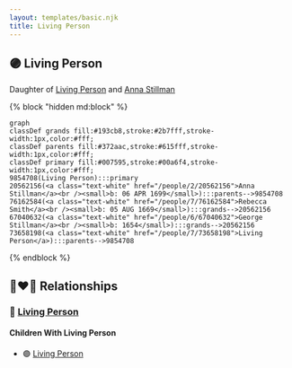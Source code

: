 ```yaml
---
layout: templates/basic.njk
title: Living Person
---
```

## 🟣 Living Person

Daughter of [Living Person](/people/7/73658198) and [Anna Stillman](/people/2/20562156)

{% block "hidden md:block" %}
```mermaid
graph
classDef grands fill:#193cb8,stroke:#2b7fff,stroke-width:1px,color:#fff;
classDef parents fill:#372aac,stroke:#615fff,stroke-width:1px,color:#fff;
classDef primary fill:#007595,stroke:#00a6f4,stroke-width:1px,color:#fff;
9854708(Living Person):::primary
20562156(<a class="text-white" href="/people/2/20562156">Anna Stillman</a><br /><small>b: 06 APR 1699</small>):::parents-->9854708
76162584(<a class="text-white" href="/people/7/76162584">Rebecca Smith</a><br /><small>b: 05 AUG 1669</small>):::grands-->20562156
67040632(<a class="text-white" href="/people/6/67040632">George Stillman</a><br /><small>b: 1654</small>):::grands-->20562156
73658198(<a class="text-white" href="/people/7/73658198">Living Person</a>):::parents-->9854708
```
{% endblock %}

## 👩‍❤️‍👨 Relationships

### 🔵 [Living Person](/people/9/91489330)

#### Children With Living Person
* 🟣 [Living Person](/people/9/95526608)